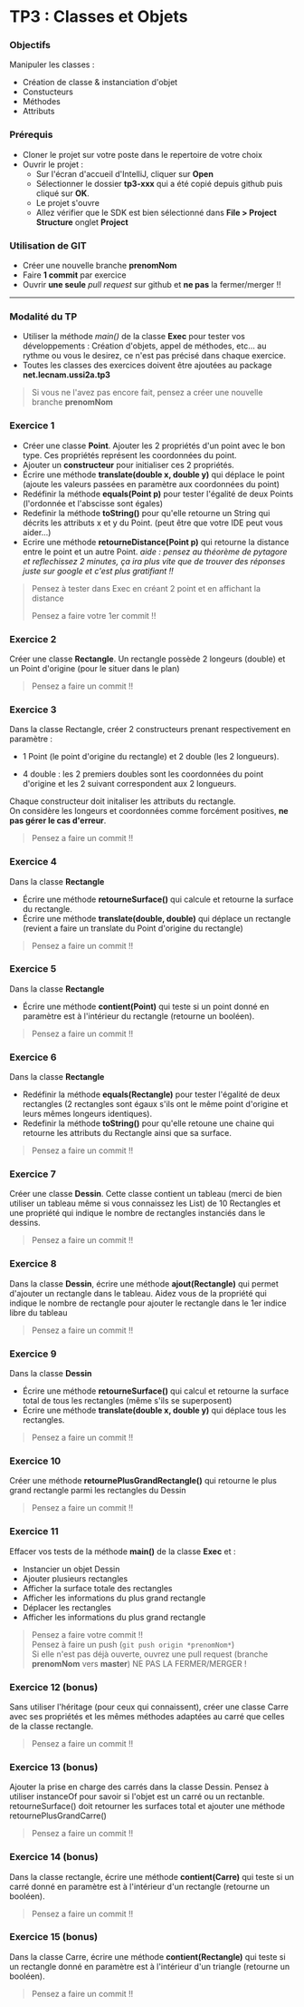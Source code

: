 # TP3 : Classes et Objets

### Objectifs
Manipuler les classes :

- Création de classe & instanciation d'objet
- Constucteurs
- Méthodes
- Attributs

### Prérequis
- Cloner le projet sur votre poste dans le repertoire de votre choix
- Ouvrir le projet :
  - Sur l'écran d'accueil d'IntelliJ, cliquer sur **Open**
  - Sélectionner le dossier **tp3-xxx** qui a été copié depuis github puis cliqué sur **OK**.
  - Le projet s'ouvre
  - Allez vérifier que le SDK est bien sélectionné dans **File > Project Structure** onglet **Project**

### Utilisation de GIT

- Créer une nouvelle branche **prenomNom**
- Faire **1 commit** par exercice
- Ouvrir **une seule** *pull request* sur github et **ne pas** la fermer/merger !!

----

### Modalité du TP

- Utiliser la méthode *main()* de la classe **Exec** pour tester vos développements : Création d'objets, appel de méthodes, etc... au rythme ou vous le desirez, ce n'est pas précisé dans chaque exercice.
- Toutes les classes des exercices doivent être ajoutées au package **net.lecnam.ussi2a.tp3**

> Si vous ne l'avez pas encore fait, pensez a créer une nouvelle branche **prenomNom**

### Exercice 1

- Créer une classe **Point**. Ajouter les 2 propriétés d'un point avec le bon type. Ces propriétés représent les coordonnées du point.
- Ajouter un **constructeur** pour initialiser ces 2 propriétés.
- Écrire une méthode **translate(double x, double y)** qui déplace le point (ajoute les valeurs passées en paramètre aux coordonnées du point)
- Redéfinir la méthode **equals(Point p)** pour tester l'égalité de deux Points (l'ordonnée et l'abscisse sont égales)
- Redefinir la méthode **toString()** pour qu'elle retourne un String qui décrits les attributs x et y du Point. (peut être que votre IDE peut vous aider...)
- Ecrire une méthode **retourneDistance(Point p)** qui retourne la distance entre le point et un autre Point. *aide : pensez au théorème de pytagore et reflechissez 2 minutes, ça ira plus vite que de trouver des réponses juste sur google  et c'est plus gratifiant !!*

> Pensez à tester dans Exec en créant 2 point et en affichant la distance
>
> Pensez a faire votre 1er commit !!  

### Exercice 2
Créer une classe **Rectangle**. Un rectangle possède 2 longeurs (double) et un Point d'origine (pour le situer dans le plan)

> Pensez a faire un commit !!

### Exercice 3
Dans la classe Rectangle, créer 2 constructeurs prenant respectivement en paramètre : 

- 1 Point (le point d'origine du rectangle) et 2 double (les 2 longueurs). 

- 4 double : les 2 premiers doubles sont les coordonnées du point d'origine et les 2 suivant correspondent aux 2 longueurs.

Chaque constructeur doit initaliser les attributs du rectangle.  
On considère les longeurs et coordonnées comme forcément positives, **ne pas gérer le cas d'erreur**.

> Pensez a faire un commit !!

### Exercice 4
Dans la classe **Rectangle**
- Écrire une méthode **retourneSurface()** qui calcule et retourne la surface du rectangle. 
- Écrire une méthode **translate(double, double)** qui déplace un rectangle (revient a faire un translate du Point d'origine du rectangle)

> Pensez a faire un commit !!

### Exercice 5
Dans la classe **Rectangle**
- Écrire une méthode **contient(Point)** qui teste si un point donné en paramètre est à l'intérieur du rectangle (retourne un booléen). 

> Pensez a faire un commit !!

### Exercice 6
Dans la classe **Rectangle**
- Redéfinir la méthode **equals(Rectangle)** pour tester l'égalité de deux rectangles (2 rectangles sont égaux s'ils ont le même point d'origine et leurs mêmes longeurs identiques).
- Redefinir la méthode **toString()** pour qu'elle retoune une chaine qui retourne les attributs du Rectangle ainsi que sa surface.

> Pensez a faire un commit !!

### Exercice 7
Créer une classe **Dessin**. Cette classe contient un tableau (merci de bien utiliser un tableau même si vous connaissez les List) de 10 Rectangles et une propriété qui indique le nombre de rectangles instanciés dans le dessins.

> Pensez a faire un commit !!

### Exercice 8
Dans la classe **Dessin**, écrire une méthode **ajout(Rectangle)** qui permet d'ajouter un rectangle dans le tableau. Aidez vous de la propriété qui indique le nombre de rectangle pour ajouter le rectangle dans le 1er indice libre du tableau

> Pensez a faire un commit !!

### Exercice 9
Dans la classe **Dessin**
- Écrire une méthode **retourneSurface()** qui calcul et retourne la surface total de tous les rectangles (même s'ils se superposent)
- Écrire une méthode **translate(double x, double y)** qui déplace tous les rectangles. 

> Pensez a faire un commit !!

### Exercice 10
Créer une méthode **retournePlusGrandRectangle()** qui retourne le plus grand rectangle parmi les rectangles du Dessin

> Pensez a faire un commit !!

### Exercice 11
Effacer vos tests de la méthode **main()** de la classe **Exec** et :
  - Instancier un objet Dessin
  - Ajouter plusieurs rectangles
  - Afficher la surface totale des rectangles
  - Afficher les informations du plus grand rectangle
  - Déplacer les rectangles
  - Afficher les informations du plus grand rectangle

> Pensez a faire votre commit !!  
> Pensez à faire un push (```git push origin *prenomNom*```)  
> Si elle n'est pas déjà ouverte, ouvrez une pull request (branche **prenomNom** vers **master**) NE PAS LA FERMER/MERGER !

### Exercice 12 (bonus)

Sans utiliser l'héritage (pour ceux qui connaissent), créer une classe Carre avec ses propriétés et les mêmes méthodes adaptées au carré que celles de la classe rectangle.

> Pensez a faire un commit !!

### Exercice 13 (bonus)

Ajouter la prise en charge des carrés dans la classe Dessin. Pensez à utiliser instanceOf pour savoir si l'objet est un carré ou un rectanble. retourneSurface() doit retourner les surfaces total et ajouter une méthode retournePlusGrandCarre()

> Pensez a faire un commit !!

### Exercice 14 (bonus)

Dans la classe rectangle, écrire une méthode **contient(Carre)** qui teste si un carré donné en paramètre est à l'intérieur d'un rectangle (retourne un booléen). 

> Pensez a faire un commit !!

### Exercice 15 (bonus)

Dans la classe Carre, écrire une méthode **contient(Rectangle)** qui teste si un rectangle donné en paramètre est à l'intérieur d'un triangle (retourne un booléen). 

> Pensez a faire un commit !!




